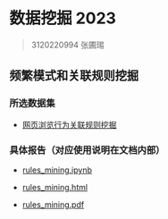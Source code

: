 # 数据挖掘 2023

> 3120220994 张圃㻛

## 频繁模式和关联规则挖掘

### 所选数据集

- [网页浏览行为关联规则挖掘](http://archive.ics.uci.edu/ml/datasets/Anonymous+Microsoft+Web+Data)

### 具体报告（对应使用说明在文档内部）

- [rules_mining.ipynb](./rules_mining.ipynb)

- [rules_mining.html](./rules_mining.html)
  
- [rules_mining.pdf](./rules_mining.pdf)
